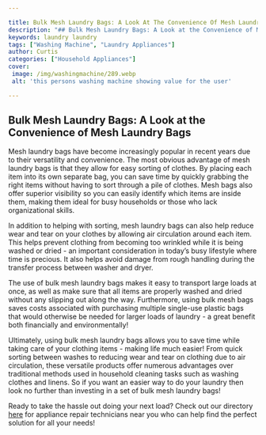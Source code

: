 ```yaml
---

title: Bulk Mesh Laundry Bags: A Look At The Convenience Of Mesh Laundry Bags
description: "## Bulk Mesh Laundry Bags: A Look at the Convenience of Mesh Laundry Bags...see more"
keywords: laundry laundry
tags: ["Washing Machine", "Laundry Appliances"]
author: Curtis
categories: ["Household Appliances"]
cover: 
 image: /img/washingmachine/289.webp
 alt: 'this persons washing machine showing value for the user'

---
```


## Bulk Mesh Laundry Bags: A Look at the Convenience of Mesh Laundry Bags 
Mesh laundry bags have become increasingly popular in recent years due to their versatility and convenience. The most obvious advantage of mesh laundry bags is that they allow for easy sorting of clothes. By placing each item into its own separate bag, you can save time by quickly grabbing the right items without having to sort through a pile of clothes. Mesh bags also offer superior visibility so you can easily identify which items are inside them, making them ideal for busy households or those who lack organizational skills. 

In addition to helping with sorting, mesh laundry bags can also help reduce wear and tear on your clothes by allowing air circulation around each item. This helps prevent clothing from becoming too wrinkled while it is being washed or dried - an important consideration in today’s busy lifestyle where time is precious. It also helps avoid damage from rough handling during the transfer process between washer and dryer. 

The use of bulk mesh laundry bags makes it easy to transport large loads at once, as well as make sure that all items are properly washed and dried without any slipping out along the way. Furthermore, using bulk mesh bags saves costs associated with purchasing multiple single-use plastic bags that would otherwise be needed for larger loads of laundry - a great benefit both financially and environmentally! 

Ultimately, using bulk mesh laundry bags allows you to save time while taking care of your clothing items - making life much easier! From quick sorting between washes to reducing wear and tear on clothing due to air circulation, these versatile products offer numerous advantages over traditional methods used in household cleaning tasks such as washing clothes and linens. So if you want an easier way to do your laundry then look no further than investing in a set of bulk mesh laundry bags! 

Ready to take the hassle out doing your next load? Check out our directory [here](./pages/appliance-repair-technicians) for appliance repair technicians near you who can help find the perfect solution for all your needs!
